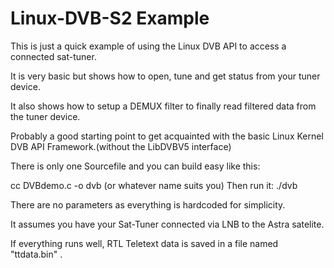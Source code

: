# Linux-DVB-S2 Example

This is just a quick example of using the Linux DVB API to access a connected sat-tuner.

It is very basic but shows how to open, tune and get status from your tuner device.

It also shows how to setup a DEMUX filter to finally read filtered data from the tuner device.

Probably a good starting point to get acquainted with the basic Linux Kernel DVB API Framework.(without the LibDVBV5 interface)

There is only one Sourcefile and you can build easy like this:

cc DVBdemo.c -o dvb   (or whatever name suits you)
Then run it:  ./dvb

There are no parameters as everything is hardcoded for simplicity.

It assumes you have your Sat-Tuner connected via LNB to the Astra satelite.

If everything runs well, RTL Teletext data is saved in a file named "ttdata.bin" .
